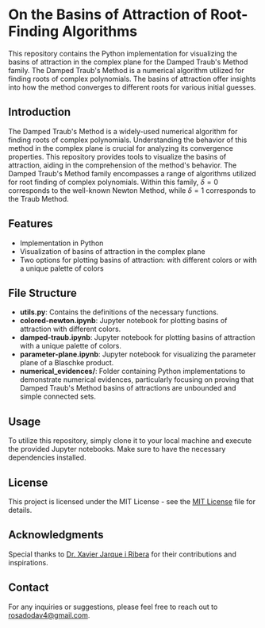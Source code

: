 # On the Basins of Attraction of Root-Finding Algorithms

This repository contains the Python implementation for visualizing the basins of attraction in the complex plane for the Damped Traub's Method family. The Damped Traub's Method is a numerical algorithm utilized for finding roots of complex polynomials. The basins of attraction offer insights into how the method converges to different roots for various initial guesses.

## Introduction

The Damped Traub's Method is a widely-used numerical algorithm for finding roots of complex polynomials. Understanding the behavior of this method in the complex plane is crucial for analyzing its convergence properties. This repository provides tools to visualize the basins of attraction, aiding in the comprehension of the method's behavior. The Damped Traub's Method family encompasses a range of algorithms utilized for root finding of complex polynomials. Within this family, $\delta=0$ corresponds to the well-known Newton Method, while $\delta=1$ corresponds to the Traub Method.

## Features
- Implementation in Python
- Visualization of basins of attraction in the complex plane
- Two options for plotting basins of attraction: with different colors or with a unique palette of colors

## File Structure
- **utils.py**: Contains the definitions of the necessary functions.
- **colored-newton.ipynb**: Jupyter notebook for plotting basins of attraction with different colors.
- **damped-traub.ipynb**: Jupyter notebook for plotting basins of attraction with a unique palette of colors.
- **parameter-plane.ipynb**: Jupyter notebook for visualizing the parameter plane of a Blaschke product.
- **numerical_evidences/**: Folder containing Python implementations to demonstrate numerical evidences, particularly focusing on proving that Damped Traub's Method basins of attractions are unbounded and simple connected sets.
  
## Usage
To utilize this repository, simply clone it to your local machine and execute the provided Jupyter notebooks. Make sure to have the necessary dependencies installed.

## License
This project is licensed under the MIT License - see the [MIT License](LICENSE) file for details.

## Acknowledgments
Special thanks to [Dr. Xavier Jarque i Ribera](https://mat.ub.edu/departament/professors/jarque-i-ribera-xavier/) for their contributions and inspirations.

## Contact
For any inquiries or suggestions, please feel free to reach out to [rosadodav4@gmail.com](mailto:rosadodav4@gmail.com).
